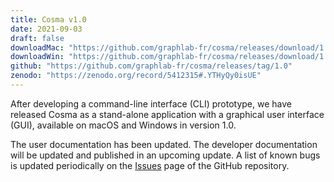 ```yaml
---
title: Cosma v1.0
date: 2021-09-03
draft: false
downloadMac: "https://github.com/graphlab-fr/cosma/releases/download/1.0/Cosma.app.zip"
downloadWin: "https://github.com/graphlab-fr/cosma/releases/download/1.0/Cosma-win32-x64.zip"
github: "https://github.com/graphlab-fr/cosma/releases/tag/1.0"
zenodo: "https://zenodo.org/record/5412315#.YTHyQy0isUE"
---
```


After developing a command-line interface (CLI) prototype, we have released Cosma as a stand-alone application with a graphical user interface (GUI), available on macOS and Windows in version 1.0.

The user documentation has been updated. The developer documentation will be updated and published in an upcoming update. A list of known bugs is updated periodically on the [Issues](https://github.com/graphlab-fr/cosma/issues) page of the GitHub repository.